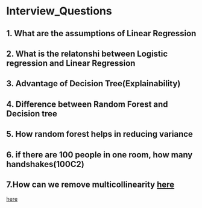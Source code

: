 # Interview_Questions
## 1. What are the assumptions of Linear Regression
## 2.  What is the relatonshi between Logistic regression and Linear Regression
## 3. Advantage of Decision Tree(Explainability)
## 4. Difference between Random Forest and Decision tree
## 5. How random forest helps in reducing variance
## 6. if there are 100 people in one room, how many handshakes(100C2)
## 7.How can we remove multicollinearity <a href="https://medium.com/analytics-vidhya/what-is-multicollinearity-and-how-to-remove-it-413c419de2f" rel="noopener noreferrer" target="_blank">here</a>
<!DOCTYPE html>
<html>
<head>
	
</head>
<body>
	<a href="https://medium.com/analytics-vidhya/what-is-multicollinearity-and-how-to-remove-it-413c419de2f" target=_blank">here</a>

</body>
</html>



